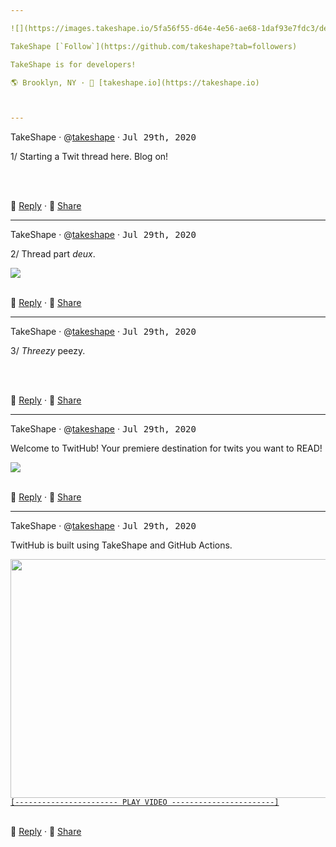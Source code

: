 ```yaml
---

![](https://images.takeshape.io/5fa56f55-d64e-4e56-ae68-1daf93e7fdc3/dev/109353a0-b3e1-4d61-ad63-508eac27fbd3/yoel-peterson-1105776-unsplash.jpg?auto=compress%2Cformat&amp;h=134&amp;mask=ellipse&amp;q=100&amp;w=134)

TakeShape [`Follow`](https://github.com/takeshape?tab=followers)

TakeShape is for developers!

🌎 Brooklyn, NY · 📠 [takeshape.io](https://takeshape.io)



---
```


<a name="12883877-364c-49f9-9e57-2934a6b6ed93"></a>
TakeShape · @[takeshape](https://github.com/takeshape) · <kbd>Jul 29th, 2020</kbd>

1/ Starting a Twit thread here. Blog on!

<br /><br />

💬 [Reply](https://github.com/takeshape/README/issues/new?body=Starting%20a%20Twit%20thread%20here.%20Blog%20on!%0A%0A---) · 👏 [Share](https://twitter.com/intent/tweet?url=https://github.com/takeshape/README%23user-content-12883877-364c-49f9-9e57-2934a6b6ed93&hashtags=TwitHub)

---

<a name="12883877-364c-49f9-9e57-2934a6b6ed93"></a>
TakeShape · @[takeshape](https://github.com/takeshape) · <kbd>Jul 29th, 2020</kbd>

2/ Thread part _deux_.

<a href="https://images.takeshape.io/b9b1f9b0-313e-45d7-a92d-42dbbdec5dd0/dev/6a160dae-113f-43ad-9516-dcc68a35339b/220px-Hot_Shots_part_deux.jpg?auto=compress%2Cformat" alt="" rel="noopener noreferrer">
  <img src="https://images.takeshape.io/b9b1f9b0-313e-45d7-a92d-42dbbdec5dd0/dev/6a160dae-113f-43ad-9516-dcc68a35339b/220px-Hot_Shots_part_deux.jpg?auto=compress%2Cformat&amp;crop=faces%2Centropy&amp;fit=crop&amp;h=288&amp;q=100&amp;w=510"/>
</a><br /><br />

💬 [Reply](https://github.com/takeshape/README/issues/new?body=Thread%20part%20_deux_.%0A%0A---) · 👏 [Share](https://twitter.com/intent/tweet?url=https://github.com/takeshape/README%23user-content-12883877-364c-49f9-9e57-2934a6b6ed93&hashtags=TwitHub)

---

<a name="12883877-364c-49f9-9e57-2934a6b6ed93"></a>
TakeShape · @[takeshape](https://github.com/takeshape) · <kbd>Jul 29th, 2020</kbd>

3/ *Threezy* peezy.

<br /><br />

💬 [Reply](https://github.com/takeshape/README/issues/new?body=*Threezy*%20peezy.%0A%0A---) · 👏 [Share](https://twitter.com/intent/tweet?url=https://github.com/takeshape/README%23user-content-12883877-364c-49f9-9e57-2934a6b6ed93&hashtags=TwitHub)

---

<a name="59c4ea1b-68f0-41ba-b00a-a625deb4c2e6"></a>
TakeShape · @[takeshape](https://github.com/takeshape) · <kbd>Jul 29th, 2020</kbd>

Welcome to TwitHub! Your premiere destination for twits you want to READ!

<a href="https://images.takeshape.io/5fa56f55-d64e-4e56-ae68-1daf93e7fdc3/dev/84750f63-fb7a-4789-af52-1439fab79234/marion-michele-330691-unsplash.jpg?auto=compress%2Cformat" alt="alt text" rel="noopener noreferrer">
  <img src="https://images.takeshape.io/5fa56f55-d64e-4e56-ae68-1daf93e7fdc3/dev/84750f63-fb7a-4789-af52-1439fab79234/marion-michele-330691-unsplash.jpg?auto=compress%2Cformat&amp;crop=faces%2Centropy&amp;fit=crop&amp;h=288&amp;q=100&amp;w=510"/>
</a><br /><br />

💬 [Reply](https://github.com/takeshape/README/issues/new?body=Welcome%20to%20TwitHub!%20Your%20premiere%20destination%20for%20twits%20you%20want%20to%20READ!%0A%0A---) · 👏 [Share](https://twitter.com/intent/tweet?url=https://github.com/takeshape/README%23user-content-59c4ea1b-68f0-41ba-b00a-a625deb4c2e6&hashtags=TwitHub)

---

<a name="0c798f22-f217-41a1-bb66-6585a1795c77"></a>
TakeShape · @[takeshape](https://github.com/takeshape) · <kbd>Jul 29th, 2020</kbd>

TwitHub is built using TakeShape and GitHub Actions.


<a href="https://www.youtube.com/watch?v=z7_pVrIshxA&amp;feature=emb_title" rel="noopener noreferrer" target= "_blank">
  <img src="http://img.youtube.com/vi/z7_pVrIshxA/0.jpg" width="510" height="382"/><br />
  <code>[----------------------- PLAY VIDEO -----------------------]</code>
</a><br /><br />

💬 [Reply](https://github.com/takeshape/README/issues/new?body=TwitHub%20is%20built%20using%20TakeShape%20and%20GitHub%20Actions.%0A%0A---) · 👏 [Share](https://twitter.com/intent/tweet?url=https://github.com/takeshape/README%23user-content-0c798f22-f217-41a1-bb66-6585a1795c77&hashtags=TwitHub)